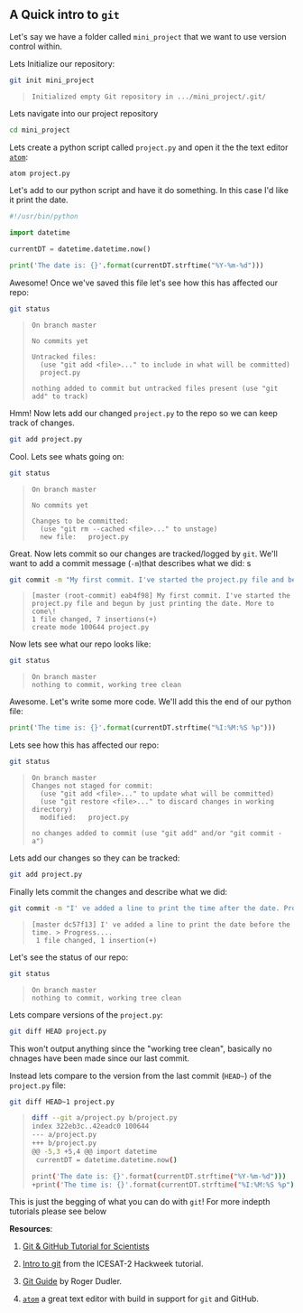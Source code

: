 ## A Quick intro to `git`


Let's say we have a folder called `mini_project` that we want to use version
control within.

Lets Initialize our repository:
```bash
git init mini_project
```

> ```
> Initialized empty Git repository in .../mini_project/.git/
> ```

Lets navigate into our project repository
```bash
cd mini_project
```


Lets create a python script called `project.py` and open it the the text editor
[`atom`](https://atom.io/):
```bash
atom project.py
```

Let's add to our python script and have it do something. In this case I'd like it
print the date.

```python
#!/usr/bin/python

import datetime

currentDT = datetime.datetime.now()

print('The date is: {}'.format(currentDT.strftime("%Y-%m-%d")))
```

Awesome! Once we've saved this file let's see how this has affected our repo:
```bash
git status
```

> ```
> On branch master
>
> No commits yet
>
> Untracked files:
>   (use "git add <file>..." to include in what will be committed)
> 	project.py
>
> nothing added to commit but untracked files present (use "git add" to track)
> ```

Hmm! Now lets add our changed `project.py` to the repo so we can keep track of
changes.

```bash
git add project.py
```

Cool. Lets see whats going on:

```bash
git status
```

> ```
> On branch master
>
> No commits yet
>
> Changes to be committed:
>   (use "git rm --cached <file>..." to unstage)
> 	new file:   project.py
> ```

Great. Now lets commit so our changes are tracked/logged by `git`. We'll want to
add a commit message (`-m`)that describes what we did: s
```bash
git commit -m "My first commit. I've started the project.py file and begun by just printing the date. More to come\!"
```
>```
>[master (root-commit) eab4f98] My first commit. I've started the project.py file and begun by just printing the date. More to come\!
> 1 file changed, 7 insertions(+)
> create mode 100644 project.py
>```

Now lets see what our repo looks like:
```bash
git status
```
> ```
> On branch master
> nothing to commit, working tree clean
> ```

Awesome.
Let's write some more code.
We'll add this the end of our python file:

```python
print('The time is: {}'.format(currentDT.strftime("%I:%M:%S %p")))
```


Lets see how this has affected our repo:
```bash
git status
```
> ```
> On branch master
> Changes not staged for commit:
>   (use "git add <file>..." to update what will be committed)
>   (use "git restore <file>..." to discard changes in working directory)
> 	modified:   project.py
>
> no changes added to commit (use "git add" and/or "git commit -a")
> ```

Lets add our changes so they can be tracked:
```bash
git add project.py
```

Finally lets commit the changes and describe what we did:
```bash
git commit -m "I' ve added a line to print the time after the date. Progress...."
```

> ```
> [master dc57f13] I' ve added a line to print the date before the time. > Progress....
>  1 file changed, 1 insertion(+)
> ```

Let's see  the status of our repo:
```bash
git status
```
>  ```
>  On branch master
>  nothing to commit, working tree clean
>  ```

Lets compare versions of  the `project.py`:
```bash
git diff HEAD project.py
```
This won't output anything since the "working tree clean", basically no chnages
have been made since our last commit.


Instead lets compare to the version from the last commit (`HEAD~`) of the `project.py` file:
```bash
git diff HEAD~1 project.py
```

>```bash
> diff --git a/project.py b/project.py
>index 322eb3c..42eadc0 100644
> --- a/project.py
> +++ b/project.py
> @@ -5,3 +5,4 @@ import datetime
>  currentDT = datetime.datetime.now()  
>
> print('The date is: {}'.format(currentDT.strftime("%Y-%m-%d")))  
> +print('The time is: {}'.format(currentDT.strftime("%I:%M:%S %p")))
>```

This is just the begging of what you can do with `git`! For more indepth tutorials
please see below

__Resources__:

1. [Git & GitHub Tutorial for Scientists](https://gitbookdown.dallasdatascience.com/)

2. [Intro to git](https://github.com/ICESAT-2HackWeek/intro-git/blob/master/git-intro-concepts.ipynb) from the ICESAT-2 Hackweek tutorial.

3. [Git Guide](https://rogerdudler.github.io/git-guide/) by Roger Dudler.  

4. [`atom`](https://atom.io/) a great text editor with build in support for `git` and GitHub.
